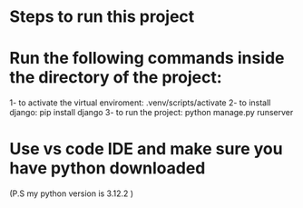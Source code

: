 # Steps to run this project
# Run the following commands inside the directory of the project:
1- to activate the virtual enviroment:  .venv/scripts/activate 
2- to install django:  pip install django
3- to run the project: python manage.py runserver

# Use vs code IDE and make sure you have python downloaded 
(P.S my python version is 3.12.2 )
